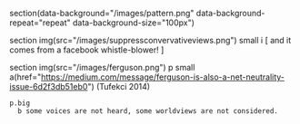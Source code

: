 section(data-background="/images/pattern.png" data-background-repeat="repeat" data-background-size="100px")

  section
    img(src="/images/suppressconvervativeviews.png")
    small
      i [ and it comes from a facebook whistle-blower! ]

  section
    img(src="/images/ferguson.png")
    p
      small
        a(href="https://medium.com/message/ferguson-is-also-a-net-neutrality-issue-6d2f3db51eb0") (Tufekci 2014)

    p.big
      b some voices are not heard, some worldviews are not considered.

